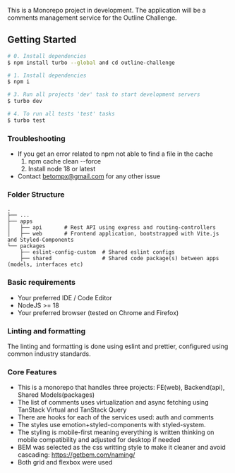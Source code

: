 This is a Monorepo project in development. The application will be a comments management service for the Outline Challenge.

## Getting Started

```sh
# 0. Install dependencies
$ npm install turbo --global and cd outline-challenge

# 1. Install dependencies
$ npm i

# 3. Run all projects 'dev' task to start development servers
$ turbo dev

# 4. To run all tests 'test' tasks
$ turbo test
```

### Troubleshooting

- If you get an error related to npm not able to find a file in the cache
  1. npm cache clean --force
  2. Install node 18 or latest
- Contact betompx@gmail.com for any other issue

### Folder Structure

    .
    ├── ...
    ├── apps
    │   ├── api       # Rest API using express and routing-controllers
    │   ├── web       # Frontend application, bootstrapped with Vite.js and Styled-Components
    └── packages
        ├── eslint-config-custom  # Shared eslint configs
        ├── shared                # Shared code package(s) between apps (models, interfaces etc)

### Basic requirements

- Your preferred IDE / Code Editor
- NodeJS >= 18
- Your preferred browser (tested on Chrome and Firefox)

### Linting and formatting

The linting and formatting is done using eslint and prettier, configured using common industry standards.

### Core Features

- This is a monorepo that handles three projects: FE(web), Backend(api), Shared Models(packages)
- The list of comments uses virtualization and async fetching using TanStack Virtual and TanStack Query
- There are hooks for each of the services used: auth and comments
- The styles use emotion+styled-components with styled-system.
- The styling is mobile-first meaning everything is written thinking on mobile compatibility and adjusted for desktop if needed
- BEM was selected as the css writting style to make it cleaner and avoid cascading: https://getbem.com/naming/
- Both grid and flexbox were used
